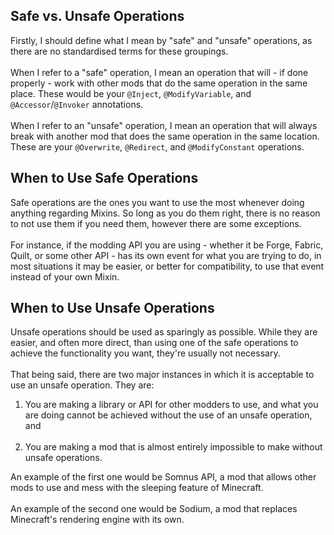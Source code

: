 ## Safe vs. Unsafe Operations
Firstly, I should define what I mean by "safe" and "unsafe" operations, as there are no standardised terms for these groupings.
<br><br>
When I refer to a "safe" operation, I mean an operation that will - if done properly - work with other mods that do the same operation in the same place. These would be your `@Inject`, `@ModifyVariable`, and `@Accessor`/`@Invoker` annotations.
<br><br>
When I refer to an "unsafe" operation, I mean an operation that will always break with another mod that does the same operation in the same location. These are your `@Overwrite`, `@Redirect`, and `@ModifyConstant` operations.

## When to Use Safe Operations
Safe operations are the ones you want to use the most whenever doing anything regarding Mixins. So long as you do them right, there is no reason to not use them if you need them, however there are some exceptions.
<br><br>
For instance, if the modding API you are using - whether it be Forge, Fabric, Quilt, or some other API - has its own event for what you are trying to do, in most situations it may be easier, or better for compatibility, to use that event instead of your own Mixin.

## When to Use Unsafe Operations
Unsafe operations should be used as sparingly as possible. While they are easier, and often more direct, than using one of the safe operations to achieve the functionality you want, they're usually not necessary.
<br><br>
That being said, there are two major instances in which it is acceptable to use an unsafe operation. They are:

1. You are making a library or API for other modders to use, and what you are doing cannot be achieved without the use of an unsafe operation, and
   <br><br>
2. You are making a mod that is almost entirely impossible to make without unsafe operations.

An example of the first one would be Somnus API, a mod that allows other mods to use and mess with the sleeping feature of Minecraft.
<br><br>
An example of the second one would be Sodium, a mod that replaces Minecraft's rendering engine with its own.